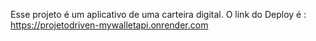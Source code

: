 Esse projeto é um aplicativo de uma carteira digital. 
O link do Deploy é : https://projetodriven-mywalletapi.onrender.com
